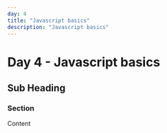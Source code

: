 ```yaml
---
day: 4
title: "Javascript basics"
description: "Javascript basics"
---
```


# Day 4 - Javascript basics

<!-- Course content goes here -->

## Sub Heading

### Section
Content
